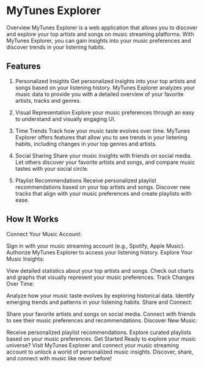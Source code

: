 # MyTunes Explorer
Overview
MyTunes Explorer is a web application that allows you to discover and explore your top artists and songs on music streaming platforms. With MyTunes Explorer, you can gain insights into your music preferences and discover trends in your listening habits.

## Features
1. Personalized Insights
Get personalized insights into your top artists and songs based on your listening history. MyTunes Explorer analyzes your music data to provide you with a detailed overview of your favorite artists, tracks and genres.

2. Visual Representation
Explore your music preferences through an easy to understand and visually engaging UI.

3. Time Trends
Track how your music taste evolves over time. MyTunes Explorer offers features that allow you to see trends in your listening habits, including changes in your top genres and artists.

4. Social Sharing
Share your music insights with friends on social media. Let others discover your favorite artists and songs, and compare music tastes with your social circle.

5. Playlist Recommendations
Receive personalized playlist recommendations based on your top artists and songs. Discover new tracks that align with your music preferences and create playlists with ease.

## How It Works
Connect Your Music Account:

Sign in with your music streaming account (e.g., Spotify, Apple Music).
Authorize MyTunes Explorer to access your listening history.
Explore Your Music Insights:

View detailed statistics about your top artists and songs.
Check out charts and graphs that visually represent your music preferences.
Track Changes Over Time:

Analyze how your music taste evolves by exploring historical data.
Identify emerging trends and patterns in your listening habits.
Share and Connect:

Share your favorite artists and songs on social media.
Connect with friends to see their music preferences and recommendations.
Discover New Music:

Receive personalized playlist recommendations.
Explore curated playlists based on your music preferences.
Get Started
Ready to explore your music universe? Visit MyTunes Explorer and connect your music streaming account to unlock a world of personalized music insights. Discover, share, and connect with music like never before!
